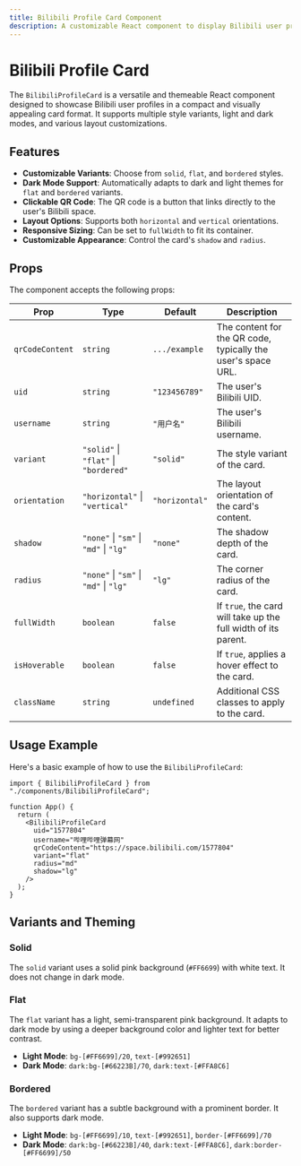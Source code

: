 ```yaml
---
title: Bilibili Profile Card Component
description: A customizable React component to display Bilibili user profiles.
---
```


# Bilibili Profile Card

The `BilibiliProfileCard` is a versatile and themeable React component designed to showcase Bilibili user profiles in a compact and visually appealing card format. It supports multiple style variants, light and dark modes, and various layout customizations.

## Features

- **Customizable Variants**: Choose from `solid`, `flat`, and `bordered` styles.
- **Dark Mode Support**: Automatically adapts to dark and light themes for `flat` and `bordered` variants.
- **Clickable QR Code**: The QR code is a button that links directly to the user's Bilibili space.
- **Layout Options**: Supports both `horizontal` and `vertical` orientations.
- **Responsive Sizing**: Can be set to `fullWidth` to fit its container.
- **Customizable Appearance**: Control the card's `shadow` and `radius`.

## Props

The component accepts the following props:

| Prop            | Type                                   | Default        | Description                                                    |
| --------------- | -------------------------------------- | -------------- | -------------------------------------------------------------- |
| `qrCodeContent` | `string`                               | `.../example`  | The content for the QR code, typically the user's space URL.   |
| `uid`           | `string`                               | `"123456789"`  | The user's Bilibili UID.                                       |
| `username`      | `string`                               | `"用户名"`     | The user's Bilibili username.                                  |
| `variant`       | `"solid"` \| `"flat"` \| `"bordered"`  | `"solid"`      | The style variant of the card.                                 |
| `orientation`   | `"horizontal"` \| `"vertical"`         | `"horizontal"` | The layout orientation of the card's content.                  |
| `shadow`        | `"none"` \| `"sm"` \| `"md"` \| `"lg"` | `"none"`       | The shadow depth of the card.                                  |
| `radius`        | `"none"` \| `"sm"` \| `"md"` \| `"lg"` | `"lg"`         | The corner radius of the card.                                 |
| `fullWidth`     | `boolean`                              | `false`        | If `true`, the card will take up the full width of its parent. |
| `isHoverable`   | `boolean`                              | `false`        | If `true`, applies a hover effect to the card.                 |
| `className`     | `string`                               | `undefined`    | Additional CSS classes to apply to the card.                   |

## Usage Example

Here's a basic example of how to use the `BilibiliProfileCard`:

```tsx
import { BilibiliProfileCard } from "./components/BilibiliProfileCard";

function App() {
  return (
    <BilibiliProfileCard
      uid="1577804"
      username="哔哩哔哩弹幕网"
      qrCodeContent="https://space.bilibili.com/1577804"
      variant="flat"
      radius="md"
      shadow="lg"
    />
  );
}
```

## Variants and Theming

### Solid

The `solid` variant uses a solid pink background (`#FF6699`) with white text. It does not change in dark mode.

### Flat

The `flat` variant has a light, semi-transparent pink background. It adapts to dark mode by using a deeper background color and lighter text for better contrast.

- **Light Mode**: `bg-[#FF6699]/20`, `text-[#992651]`
- **Dark Mode**: `dark:bg-[#66223B]/70`, `dark:text-[#FFA8C6]`

### Bordered

The `bordered` variant has a subtle background with a prominent border. It also supports dark mode.

- **Light Mode**: `bg-[#FF6699]/10`, `text-[#992651]`, `border-[#FF6699]/70`
- **Dark Mode**: `dark:bg-[#66223B]/40`, `dark:text-[#FFA8C6]`, `dark:border-[#FF6699]/50`
